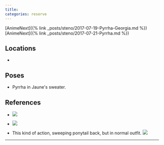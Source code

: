 ```yaml
---
title: 
categories: reserve
---
```


[AnimeNext]({% link _posts/steno/2017-07-19-Pyrrha-Georgia.md %})
[AnimeNext]({% link _posts/steno/2017-07-21-Pyrrha.md %})

## Locations

- 

## Poses

* Pyrrha in Jaune's sweater. 

## References

* ![](http://i.imgur.com/acvz6wo.png)

* ![](http://i.imgur.com/Q9boux2.png)

* This kind of action, sweeping ponytail back, but in normal outfit. ![](http://i.imgur.com/rwV2Ild.png)

---
